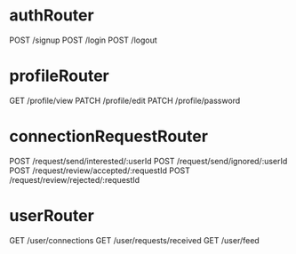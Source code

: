 <!-- DevTinder APIs -->

# authRouter

POST /signup
POST /login
POST /logout

# profileRouter

GET /profile/view
PATCH /profile/edit
PATCH /profile/password

# connectionRequestRouter

POST /request/send/interested/:userId
POST /request/send/ignored/:userId
POST /request/review/accepted/:requestId
POST /request/review/rejected/:requestId

# userRouter

GET /user/connections
GET /user/requests/received
GET /user/feed
